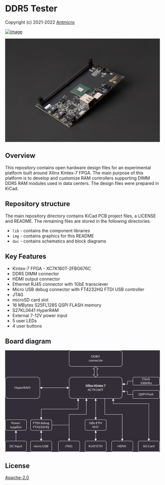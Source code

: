 # DDR5 Tester

Copyright (c) 2021-2022 [Antmicro](https://www.antmicro.com)

[![image](https://img.shields.io/badge/View%20on-Antmicro%20Open%20Source%20Portal-332d37?style=flat-square)](https://opensource.antmicro.com/projects/ddr5-tester)

![](img/ddr5-tester.png)

## Overview

This repository contains open hardware design files for an experimental
platform built around Xilinx Kintex-7 FPGA. The main purpose of this
platform is to develop and customize RAM controllers supporting DIMM
DDR5 RAM modules used in data centers. The design files were prepared in
KiCad.

## Repository structure

The main repository directory contains KiCad PCB project files, a
LICENSE and README. The remaining files are stored in the following
directories:

-   `lib` - contains the component libraries
-   `img` - contains graphics for this README
-   `doc` - contains schematics and block diagrams

## Key Features

-   Kintex-7 FPGA - XC7K160T-2FBG676C
-   DDR5 DIMM connector
-   HDMI output connector
-   Ethernet RJ45 connector with 1GbE transciever
-   Micro USB debug connector with FT4232HQ FTDI USB controller
-   JTAG
-   microSD card slot
-   16 MBytes S25FL128S QSPI FLASH memory
-   S27KL0641 HyperRAM
-   External 7-12V power input
-   5 user LEDs
-   4 user buttons

## Board diagram

![Data Center RDIMM DDR5 Tester board diagram](doc/Data-Center-RDIMM-DDR5-Tester-block-diagram.png)

## License

[Apache-2.0](LICENSE)
